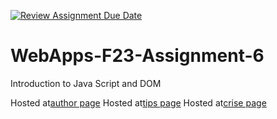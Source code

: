 [![Review Assignment Due Date](https://classroom.github.com/assets/deadline-readme-button-24ddc0f5d75046c5622901739e7c5dd533143b0c8e959d652212380cedb1ea36.svg)](https://classroom.github.com/a/b9NC0g7h)
# WebApps-F23-Assignment-6
Introduction to Java Script and DOM

Hosted at[author page](https://44-563-webapps-f23.github.io/44563-webapps-f23-assignment6-mayurmonu/author.html)
Hosted at[tips page](https://44-563-webapps-f23.github.io/44563-webapps-f23-assignment6-mayurmonu/tips.html)
Hosted at[crise page](https://44-563-webapps-f23.github.io/44563-webapps-f23-assignment6-mayurmonu/cruise.html)